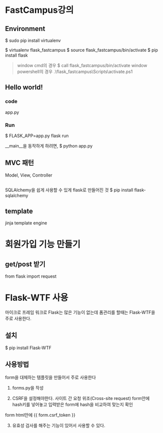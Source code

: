 # FastCampus강의

## Environment
$ sudo pip install virtualenv

$ virtualenv flask_fastcampus
$ source flask_fastcampus/bin/activate
$ pip install flask

> window cmd의 경우 
> $ call flask_fastcampus/bin/activate
> window powershell의 경우 
> .\flask_fastcampus\Scripts\activate.ps1

## Hello world!
### code
app.py

### Run
$ FLASK_APP=app.py flask run

__main__을 동작하게 하려면, 
$ python app.py

## MVC 패턴
Model, View, Controller

## 
SQLAlchemy을 쉽게 사용할 수 있게 flask로 만들어진 것
$ pip install flask-sqlalchemy

## template
jinja template engine

# 회원가입 기능 만들기
## get/post 받기
from flask import request


# Flask-WTF 사용
마이크로 프레임 워크로 Flask는 많은 기능이 없는데 폼관리를 할때는 Flask-WTF을 주로 사용한다.

## 설치
$ pip install Flask-WTF

## 사용방법
form을 대체하는 템플릿을 만들어서 주로 사용한다

1. forms.py을 작성

2. CSRF을 설정해야한다.
사이트 간 요청 위조(Cross-site request)
form안에 hash키를 넣어놓고 입력받은 form에 hash을 비교하여 맞는지 확인

form html안에 {{ form.csrf_token }}

3. 유효성 검사를 해주는 기능이 있어서 사용할 수 있다.